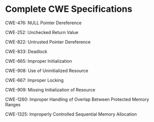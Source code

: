 

# Complete CWE Specifications

CWE-476: NULL Pointer Dereference

CWE-252: Unchecked Return Value

CWE-822: Untrusted Pointer Dereference

CWE-833: Deadlock

CWE-665: Improper Initialization

CWE-908: Use of Uninitialized Resource

CWE-667: Improper Locking

CWE-909: Missing Initialization of Resource

CWE-1260: Improper Handling of Overlap Between Protected Memory Ranges

CWE-1325: Improperly Controlled Sequential Memory Allocation